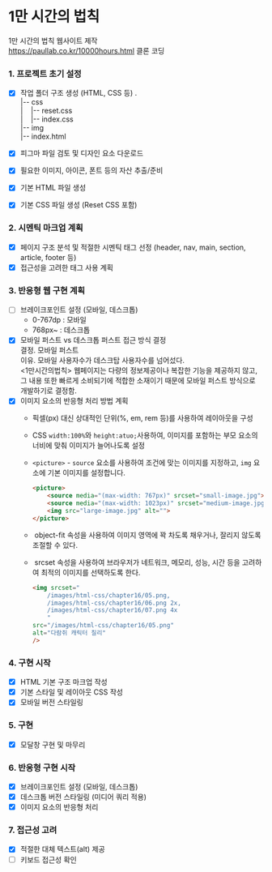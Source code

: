 # 1만 시간의 법칙

1만 시간의 법칙 웹사이트 제작  
https://paullab.co.kr/10000hours.html 클론 코딩

### 1. 프로젝트 초기 설정

-   [x] 작업 폴더 구조 생성 (HTML, CSS 등)
    .   
    |-- css    
    |&nbsp;&nbsp;&nbsp;&nbsp;|-- reset.css    
    |&nbsp;&nbsp;&nbsp;&nbsp;|-- index.css     
    |-- img     
    |-- index.html     
    
-   [x] 피그마 파일 검토 및 디자인 요소 다운로드
-   [x] 필요한 이미지, 아이콘, 폰트 등의 자산 추출/준비
-   [x] 기본 HTML 파일 생성
-   [x] 기본 CSS 파일 생성 (Reset CSS 포함)

### 2. 시멘틱 마크업 계획

-   [x] 페이지 구조 분석 및 적절한 시멘틱 태그 선정 (header, nav, main, section, article, footer 등)
-   [x] 접근성을 고려한 태그 사용 계획

### 3. 반응형 웹 구현 계획

-   [ ] 브레이크포인트 설정 (모바일, 데스크톱)
    - 0-767dp : 모바일
    - 768px~ : 데스크톱 
-   [x] 모바일 퍼스트 vs 데스크톱 퍼스트 접근 방식 결정   
    결정. 모바일 퍼스트   
    이유. 모바일 사용자수가 데스크탑 사용자수를 넘어섰다.    
         <1만시간의법칙> 웹페이지는 다량의 정보제공이나 복잡한 기능을 제공하지 않고,    
         그 내용 또한 빠르게 소비되기에 적합한 소재이기 때문에 모바일 퍼스트 방식으로 개발하기로 결정함.   
-   [x] 이미지 요소의 반응형 처리 방법 계획
    - 픽셀(px) 대신 상대적인 단위(%, em, rem 등)를 사용하여 레이아웃을 구성
    - CSS `width:100%`와 `height:atuo;`사용하여,
    이미지를 포함하는 부모 요소의 너비에 맞춰 이미지가 늘어나도록 설정
    - `<picture>` - `source` 요소를 사용하여 조건에 맞는 이미지를 지정하고, `img` 요소에 기본 이미지를 설정합니다.
        
        ```html
        <picture>
            <source media="(max-width: 767px)" srcset="small-image.jpg">
            <source media="(max-width: 1023px)" srcset="medium-image.jpg">
            <img src="large-image.jpg" alt="">
        </picture>
        ```
        
    - <img> object-fit 속성을 사용하여 이미지 영역에 꽉 차도록 채우거나, 잘리지 않도록 조절할 수 있다.
    - <img> srcset 속성을 사용하여 브라우저가 네트워크, 메모리, 성능, 시간 등을 고려하여 최적의 이미지를 선택하도록 한다.
        ```html
        <img srcset="
            /images/html-css/chapter16/05.png,
            /images/html-css/chapter16/06.png 2x,
            /images/html-css/chapter16/07.png 4x
            "
        src="/images/html-css/chapter16/05.png"
        alt="다람쥐 캐릭터 칠리"
        />
        ```

### 4. 구현 시작

-   [x] HTML 기본 구조 마크업 작성   
-   [x] 기본 스타일 및 레이아웃 CSS 작성   
-   [x] 모바일 버전 스타일링   

### 5. 구현

- [x]  모달창 구현 및 마무리   

### 6. 반응형 구현 시작

- [x]  브레이크포인트 설정 (모바일, 데스크톱)   
- [x]  데스크톱 버전 스타일링 (미디어 쿼리 적용)   
- [x]  이미지 요소의 반응형 처리   

### 7. 접근성 고려

- [x]  적절한 대체 텍스트(alt) 제공   
- [ ]  키보드 접근성 확인   